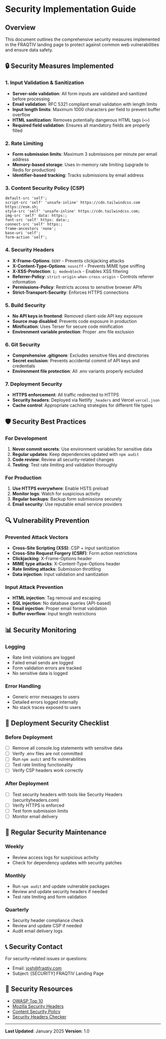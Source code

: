 # Security Implementation Guide

## Overview
This document outlines the comprehensive security measures implemented in the FRAQTIV landing page to protect against common web vulnerabilities and ensure data safety.

## 🔒 Security Measures Implemented

### 1. Input Validation & Sanitization
- **Server-side validation**: All form inputs are validated and sanitized before processing
- **Email validation**: RFC 5321 compliant email validation with length limits
- **Input length limits**: Maximum 1000 characters per field to prevent buffer overflow
- **HTML sanitization**: Removes potentially dangerous HTML tags (`<>`)
- **Required field validation**: Ensures all mandatory fields are properly filled

### 2. Rate Limiting
- **Form submission limits**: Maximum 3 submissions per minute per email address
- **Memory-based storage**: Uses in-memory rate limiting (upgrade to Redis for production)
- **Identifier-based tracking**: Tracks submissions by email address

### 3. Content Security Policy (CSP)
```
default-src 'self';
script-src 'self' 'unsafe-inline' https://cdn.tailwindcss.com https://esm.sh;
style-src 'self' 'unsafe-inline' https://cdn.tailwindcss.com;
img-src 'self' data: https:;
font-src 'self' https: data:;
connect-src 'self' https:;
frame-ancestors 'none';
base-uri 'self';
form-action 'self';
```

### 4. Security Headers
- **X-Frame-Options**: `DENY` - Prevents clickjacking attacks
- **X-Content-Type-Options**: `nosniff` - Prevents MIME type sniffing
- **X-XSS-Protection**: `1; mode=block` - Enables XSS filtering
- **Referrer-Policy**: `strict-origin-when-cross-origin` - Controls referrer information
- **Permissions-Policy**: Restricts access to sensitive browser APIs
- **Strict-Transport-Security**: Enforces HTTPS connections

### 5. Build Security
- **No API keys in frontend**: Removed client-side API key exposure
- **Source map disabled**: Prevents code exposure in production
- **Minification**: Uses Terser for secure code minification
- **Environment variable protection**: Proper .env file exclusion

### 6. Git Security
- **Comprehensive .gitignore**: Excludes sensitive files and directories
- **Secret exclusion**: Prevents accidental commit of API keys and credentials
- **Environment file protection**: All .env variants properly excluded

### 7. Deployment Security
- **HTTPS enforcement**: All traffic redirected to HTTPS
- **Security headers**: Deployed via Netlify `_headers` and Vercel `vercel.json`
- **Cache control**: Appropriate caching strategies for different file types

## 🛡️ Security Best Practices

### For Development
1. **Never commit secrets**: Use environment variables for sensitive data
2. **Regular updates**: Keep dependencies updated with `npm audit`
3. **Code review**: Review all security-related changes
4. **Testing**: Test rate limiting and validation thoroughly

### For Production
1. **Use HTTPS everywhere**: Enable HSTS preload
2. **Monitor logs**: Watch for suspicious activity
3. **Regular backups**: Backup form submissions securely
4. **Email security**: Use reputable email service providers

## 🔍 Vulnerability Prevention

### Prevented Attack Vectors
- **Cross-Site Scripting (XSS)**: CSP + input sanitization
- **Cross-Site Request Forgery (CSRF)**: Form action restrictions
- **Clickjacking**: X-Frame-Options header
- **MIME type attacks**: X-Content-Type-Options header
- **Rate limiting attacks**: Submission throttling
- **Data injection**: Input validation and sanitization

### Input Attack Prevention
- **HTML injection**: Tag removal and escaping
- **SQL injection**: No database queries (API-based)
- **Email injection**: Proper email format validation
- **Buffer overflow**: Input length restrictions

## 📊 Security Monitoring

### Logging
- Rate limit violations are logged
- Failed email sends are logged
- Form validation errors are tracked
- No sensitive data is logged

### Error Handling
- Generic error messages to users
- Detailed errors logged internally
- No stack traces exposed to users

## 🚀 Deployment Security Checklist

### Before Deployment
- [ ] Remove all console.log statements with sensitive data
- [ ] Verify .env files are not committed
- [ ] Run `npm audit` and fix vulnerabilities
- [ ] Test rate limiting functionality
- [ ] Verify CSP headers work correctly

### After Deployment
- [ ] Test security headers with tools like Security Headers (securityheaders.com)
- [ ] Verify HTTPS is enforced
- [ ] Test form submission limits
- [ ] Monitor email delivery

## 🔄 Regular Security Maintenance

### Weekly
- Review access logs for suspicious activity
- Check for dependency updates with security patches

### Monthly
- Run `npm audit` and update vulnerable packages
- Review and update security headers if needed
- Test rate limiting and form validation

### Quarterly
- Security header compliance check
- Review and update CSP if needed
- Audit email delivery logs

## 📞 Security Contact

For security-related issues or questions:
- Email: josh@fraqtiv.com
- Subject: [SECURITY] FRAQTIV Landing Page

## 🔗 Security Resources

- [OWASP Top 10](https://owasp.org/www-project-top-ten/)
- [Mozilla Security Headers](https://developer.mozilla.org/en-US/docs/Web/Security)
- [Content Security Policy](https://developer.mozilla.org/en-US/docs/Web/HTTP/CSP)
- [Security Headers Checker](https://securityheaders.com/)

---

**Last Updated**: January 2025
**Version**: 1.0 